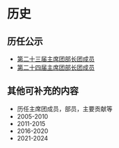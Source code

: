 # 历史

## 历任公示
- [第二十三届主席团部长团成员](http://ygb.hust.edu.cn/info/1059/9900.htm)
- [第二十四届主席团部长团成员](http://ygb.hust.edu.cn/info/1059/10592.htm)
   
## 其他可补充的内容
- 历任主席团成员，部员，主要贡献等
- 2005-2010
- 2011-2015
- 2016-2020
- 2021-2024

